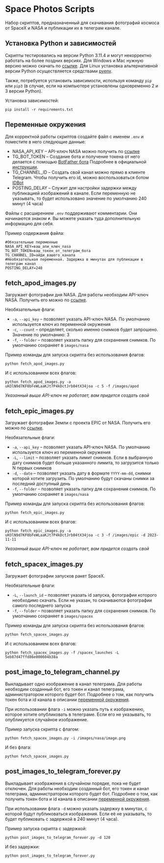 # Space Photos Scripts
Набор скриптов, предназначенный для скачивания фотографий космоса от SpaceX и NASA и публикации их в телеграм канале.

## Установка Python и зависимостей

Скрипты тестировались на версии Python 3.11.4 и могут некорректно работать на более поздних версиях. 
Для Windows и Mac нужную версию можно скачать по [ссылке](https://www.python.org/downloads/release/python-3114/).
Для Linux установка альтернативной версии Python осуществляется средствами [pyenv](https://github.com/pyenv/pyenv).

Также, потребуется установить зависимости, используя команду `pip` или `pip3` (в случае, если на компьютере установлены одновременно 2 и 3 версии Python).

Установка зависимостей:

```
pip install -r requirements.txt
```

## Переменные окружения

Для корректной работы скриптов создайте файл с именем `.env` и поместите в него следующие данные:

* NASA_API_KEY – API-ключ NASA можно получить по [ссылке](https://api.nasa.gov/)
* TG_BOT_TOKEN – Создание бота и получение токена от него делается с помощью [BotFather бота](https://t.me/BotFather) Подробнее в официальной [инструкции](https://core.telegram.org/bots/tutorial#getting-ready).
* TG_CHANNEL_ID – Создать свой канал можно прямо в клиенте Telegram. Чтобы получить его id, можно воспользоваться ботом [IDBot](https://t.me/username_to_id_bot)
* POSTING_DELAY – Служит для настройки задержки между публикацией изображений в канале. Если переменную не указывать, то будет использовано значение по умолчанию 240 минут (4 часа)

Файлы с расширением `.env` поддерживают комментарии. Они начинаются знаком `#`. Вы можете указать туда дополнительную информацию для себя.

Пример содержания файла:

```
#Обязательные переменные
NASA_API_KEY=ваш_апи_ключ_nasa
TG_BOT_TOKEN=ваш_токен_от_телеграм_бота
TG_CHANNEL_ID=айди_вашего_канала
#Необязательная переменная. Задержка в минутах для публикации в телеграм канал
POSTING_DELAY=240
```

## fetch_apod_images.py
Загружает фотографии дня NASA. Для работы необходим API-ключ NASA. Получить его можно по [ссылке](https://api.nasa.gov/).

Необязательные флаги:
* `-a`, `--api_key` – позволяет указать API-ключ NASA. По умолчанию используется ключ из переменной окружения
* `-c`, `--count` – определяет, сколько именно снимков будет запрошено. Значение по умолчанию: 3
* `-f`, `--folder` – позволяет указать папку для сохранения снимков. По умолчанию сохраняет в `images/nasa`

Пример команды для запуска скрипта без использования флагов:

```
python fetch_apod_images.py
```

И с использованием всех флагов:

```
python fetch_apod_images.py -a uH3lN9d7KF0bFeWLaaKJt7P4kDctJrb04tX34joa -c 5 -f /images/apod
```

_Указанный выше API-ключ не работает, вам придется создать свой_ 


## fetch_epic_images.py
Загружает фотографии Земли с проекта EPIC от NASA. Получить его можно по [ссылке](https://api.nasa.gov/).

Необязательные флаги:
* `-a`, `--api_key` – позволяет указать API-ключ NASA. По умолчанию используется ключ из переменной окружения
* `-L`, `--limit` – позволяет указать лимит снимков. Если в выбранную дату снимков будет больше указанного лимита, то загрузится только N первых снимков
* `-d`, `--date` – позволяет указать дату в формате `YYYY-mm-dd`, снимки которой хотите загрузить. По умолчанию будут скачаны снимки за последний доступный день
* `-f`, `--folder` – позволяет указать папку для сохранения снимков. По умолчанию сохраняет в `images/nasa`

Пример команды для запуска скрипта без использования флагов:

```
python fetch_epic_images.py
```

И с использованием всех флагов:

```
python fetch_epic_images.py -a uH3lN9d7KF0bFeWLaaKJt7P4kDctJrb04tX34joa -c 3 -f /images/epic -d 2023-11-11
```

_Указанный выше API-ключ не работает, вам придется создать свой_ 


## fetch_spacex_images.py
Загружает фотографии запусков ракет SpaceX.

Необязательные флаги:
* `-L`, `--launch_id` – позволяет указать id запуска, фотографии которого необходимо скачать. Если не указан, то скачиваются фотографии самого последнего запуска
* `-f`, `--folder` – позволяет указать папку для сохранения снимков. По умолчанию сохраняет в `images/spacex`

Пример команды для запуска скрипта без использования флагов:

```
python fetch_spacex_images.py
```

И с использованием всех флагов:

```
python fetch_spacex_images.py -f /spacex_launches -L 5eb87d47ffd86e000604b38a
```

## post_image_to_telegram_channel.py
Выкладывает одно изображение в канал телеграма. Для работы необходим созданный бот, его токен и канал телеграма, администратором которого будет бот. Подробнее о том, как получить токен бота и id канала в описании [переменной окружения](#переменные-окружения).

При использовании флага `-i` можно указать путь к изображению, которое хотите опубликовать в телеграме. Если его не указывать, то опубликуется случайное изображение.

Пример запуска скрипта с флагом:

```
python fetch_spacex_images.py -i /images/nasa/image.png
```

И без флага:

```
python fetch_spacex_images.py
```

## post_images_to_telegram_forever.py
Выкладывает изображения в случайном порядке, пока не будет отключен. Для работы необходим созданный бот, его токен и канал телеграма, администратором которого будет бот. Подробнее о том, как получить токен бота и id канала в описании [переменной окружения](#переменные-окружения).

При использовании флага `-d` можно указать задержку в минутах, с которой будут публиковаться изображения. Если её не указывать, то будет публиковать с задержкой в 240 минут (4 часа).

Пример запуска скрипта с задержкой:

```
python post_images_to_telegram_forever.py -d 120
```

И без задержки:

```
python post_images_to_telegram_forever.py
```

